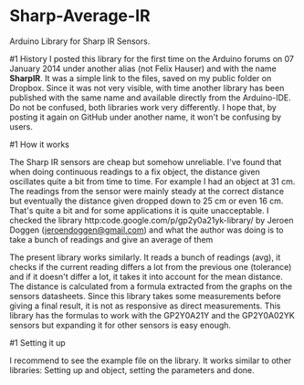 # Sharp-Average-IR
 Arduino Library for Sharp IR Sensors.

#1 History
I posted this library for the first time on the Arduino forums on 07 January 2014 under another alias (not Felix Hauser) and with the name **SharpIR**. It was a simple link to the files, saved on my public folder on Dropbox. Since it was not very visible, with time another library has been published with the same name and available directly from the Arduino-IDE. Do not be confused, both libraries work very differently.
I hope that, by posting it again on GitHub under another name, it won't be confusing by users.

#1 How it works

The Sharp IR sensors are cheap but somehow unreliable. I've found that when doing continuous readings to a
fix object, the distance given oscillates quite a bit from time to time. For example I had an object at
31 cm. The readings from the sensor were mainly steady at the correct distance but eventually the distance
given dropped down to 25 cm or even 16 cm. That's quite a bit and for some applications it is quite
unacceptable. I checked the library http:code.google.com/p/gp2y0a21yk-library/ by Jeroen Doggen
(jeroendoggen@gmail.com) and what the author was doing is to take a bunch of readings and give an average of them

The present library works similarly. It reads a bunch of readings (avg), it checks if the current reading
differs a lot from the previous one (tolerance) and if it doesn't differ a lot, it takes it into account
for the mean distance.
The distance is calculated from a formula extracted from the graphs on the sensors datasheets.
Since this library takes some measurements before giving a final result, it is not as responsive as
direct measurements.
This library has the formulas to work with the GP2Y0A21Y and the GP2Y0A02YK sensors but expanding it for
other sensors is easy enough.

#1 Setting it up

I recommend to see the example file on the library.
It works similar to other libraries: Setting up and object, setting the parameters and done.
